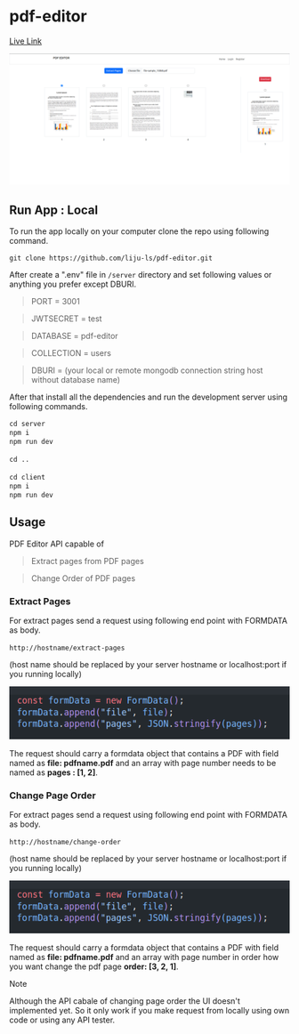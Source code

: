 # pdf-editor

[Live Link](https://pdf-editor-client-ix32.onrender.com/)

![alt text](images/app.png)

## Run App : Local

To run the app locally on your computer clone the repo using following command.

```
git clone https://github.com/liju-ls/pdf-editor.git

```

After create a ".env" file in `/server` directory and set following values or anything you prefer except DBURI.

> PORT = 3001

> JWTSECRET = test

> DATABASE = pdf-editor

> COLLECTION = users

> DBURI = (your local or remote mongodb connection string host without database name)

After that install all the dependencies and run the development server using following commands.

```
cd server
npm i
npm run dev

cd ..

cd client
npm i
npm run dev

```

## Usage

PDF Editor API capable of

> Extract pages from PDF pages

> Change Order of PDF pages

### Extract Pages

For extract pages send a request using following end point with FORMDATA as body.

`http://hostname/extract-pages`

(host name should be replaced by your server hostname or localhost:port if you running locally)

![alt text](images/form-data-example.png)

The request should carry a formdata object that contains a PDF with field named as **file: pdfname.pdf** and an array with page number needs to be named as **pages : [1, 2]**.

### Change Page Order

For extract pages send a request using following end point with FORMDATA as body.

`http://hostname/change-order`

(host name should be replaced by your server hostname or localhost:port if you running locally)

![alt text](images/form-data-example.png)

The request should carry a formdata object that contains a PDF with field named as **file: pdfname.pdf** and an array with page number in order how you want change the pdf page **order: [3, 2, 1]**.

> [!NOTE]
> Although the API cabale of changing page order the UI doesn't implemented yet. So it only work if you make request from locally using own code or using any API tester.

